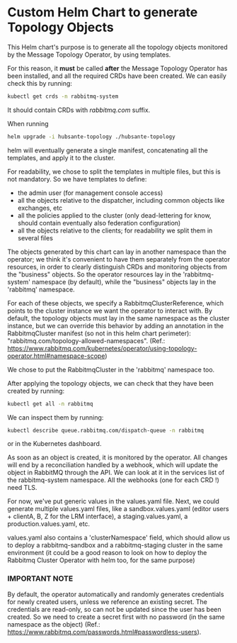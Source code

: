 # Custom Helm Chart to generate Topology Objects

This Helm chart's purpose is to generate all the topology objects monitored by the Message Topology Operator, by using templates.

For this reason, it **must** be called **after** the Message Topology Operator has been installed, and all the required CRDs have been created.
We can easily check this by running:

```bash
kubectl get crds -n rabbitmq-system
```

It should contain CRDs with *rabbitmq.com* suffix.

When running  
```bash
helm upgrade -i hubsante-topology ./hubsante-topology
```
helm will eventually generate a single manifest, concatenating all the templates, and apply it to the cluster.

For readability, we chose to split the templates in multiple files, but this is not mandatory. So we have templates to define:
- the admin user (for management console access)
- all the objects relative to the dispatcher, including common objects like exchanges, etc
- all the policies applied to the cluster (only dead-lettering for know, should contain eventually also federation configuration)
- all the objects relative to the clients; for readability we split them in several files

The objects generated by this chart can lay in another namespace than the operator; we think it's convenient to have them separately from the operator resources,
in order to clearly distinguish CRDs and monitoring objects from the "business" objects. So the operator resources lay in the 'rabbitmq-system' namespace (by default),
while the "business" objects lay in the 'rabbitmq' namespace.

For each of these objects, we specify a RabbitmqClusterReference, which points to the cluster instance we want the operator to interact with.
By default, the topology objects must lay in the same namespace as the cluster instance, but we can override this behavior by adding an annotation in the RabbitmqCluster manifest
(so not in this helm chart perimeter): "rabbitmq.com/topology-allowed-namespaces". (Ref.: https://www.rabbitmq.com/kubernetes/operator/using-topology-operator.html#namespace-scope)

We chose to put the RabbitmqCluster in the 'rabbitmq' namespace too.

After applying the topology objects, we can check that they have been created by running:
```bash
kubectl get all -n rabbitmq
```
We can inspect them by running:
```bash
kubectl describe queue.rabbitmq.com/dispatch-queue -n rabbitmq
```
or in the Kubernetes dashboard.

As soon as an object is created, it is monitored by the operator. All changes will end by a reconciliation handled by a webhook, which will update the object in RabbitMQ through the API.
We can look at it in the services list of the rabbitmq-system namespace.
All the webhooks (one for each CRD !) need TLS.

For now, we've put generic values in the values.yaml file.
Next, we could generate multiple values.yaml files, like a sandbox.values.yaml (editor users + clientA, B, Z for the LRM interface), a staging.values.yaml, a production.values.yaml, etc.

values.yaml also contains a 'clusterNamespace' field, which should allow us to deploy a rabbitmq-sandbox and a rabbitmq-staging cluster in the same environment (it could be a good reason to look
on how to deploy the Rabbitmq Cluster Operator with helm too, for the same purpose)


### IMPORTANT NOTE
By default, the operator automatically and randomly generates credentials for newly created users, unless we reference an existing secret.
The credentials are read-only, so can not be updated since the user has been created. So we need to create a secret first with no password
(in the same namespace as the object) (Ref.: https://www.rabbitmq.com/passwords.html#passwordless-users).